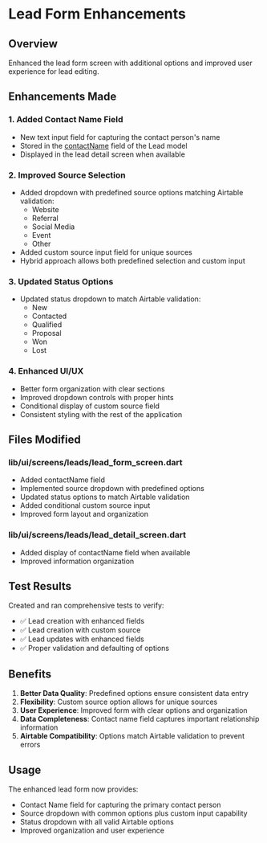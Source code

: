 # Lead Form Enhancements

## Overview
Enhanced the lead form screen with additional options and improved user experience for lead editing.

## Enhancements Made

### 1. Added Contact Name Field
- New text input field for capturing the contact person's name
- Stored in the [contactName](file:///c:/Users/Arvind/Desktop/NextLead/nextlead/lib/data/models/lead_model.dart#L16-L16) field of the Lead model
- Displayed in the lead detail screen when available

### 2. Improved Source Selection
- Added dropdown with predefined source options matching Airtable validation:
  - Website
  - Referral
  - Social Media
  - Event
  - Other
- Added custom source input field for unique sources
- Hybrid approach allows both predefined selection and custom input

### 3. Updated Status Options
- Updated status dropdown to match Airtable validation:
  - New
  - Contacted
  - Qualified
  - Proposal
  - Won
  - Lost

### 4. Enhanced UI/UX
- Better form organization with clear sections
- Improved dropdown controls with proper hints
- Conditional display of custom source field
- Consistent styling with the rest of the application

## Files Modified

### lib/ui/screens/leads/lead_form_screen.dart
- Added contactName field
- Implemented source dropdown with predefined options
- Updated status options to match Airtable validation
- Added conditional custom source input
- Improved form layout and organization

### lib/ui/screens/leads/lead_detail_screen.dart
- Added display of contactName field when available
- Improved information organization

## Test Results
Created and ran comprehensive tests to verify:
- ✅ Lead creation with enhanced fields
- ✅ Lead creation with custom source
- ✅ Lead updates with enhanced fields
- ✅ Proper validation and defaulting of options

## Benefits
1. **Better Data Quality**: Predefined options ensure consistent data entry
2. **Flexibility**: Custom source option allows for unique sources
3. **User Experience**: Improved form with clear options and organization
4. **Data Completeness**: Contact name field captures important relationship information
5. **Airtable Compatibility**: Options match Airtable validation to prevent errors

## Usage
The enhanced lead form now provides:
- Contact Name field for capturing the primary contact person
- Source dropdown with common options plus custom input capability
- Status dropdown with all valid Airtable options
- Improved organization and user experience